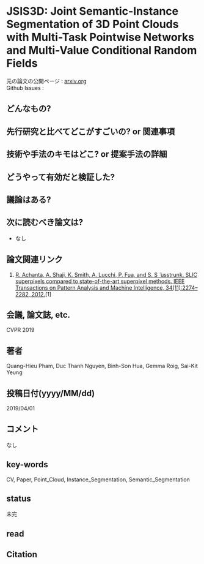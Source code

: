 # JSIS3D: Joint Semantic-Instance Segmentation of 3D Point Clouds with Multi-Task Pointwise Networks and Multi-Value Conditional Random Fields

元の論文の公開ページ : [arxiv.org](https://arxiv.org/pdf/1904.00699.pdf)  
Github Issues : []()  

## どんなもの?

## 先行研究と比べてどこがすごいの? or 関連事項

## 技術や手法のキモはどこ? or 提案手法の詳細

## どうやって有効だと検証した?

## 議論はある?

## 次に読むべき論文は?
- なし

## 論文関連リンク
1. [R. Achanta, A. Shaji, K. Smith, A. Lucchi, P. Fua, and S. S ̈ usstrunk. SLIC superpixels compared to state-of-the-art superpixel methods. IEEE Transactions on Pattern Analysis and Machine Intelligence, 34(11):2274–2282, 2012.](https://ieeexplore.ieee.org/document/6205760)[1]

## 会議, 論文誌, etc.
CVPR 2019

## 著者
Quang-Hieu Pham, Duc Thanh Nguyen, Binh-Son Hua, Gemma Roig, Sai-Kit Yeung

## 投稿日付(yyyy/MM/dd)
2019/04/01

## コメント
なし

## key-words
CV, Paper, Point_Cloud, Instance_Segmentation, Semantic_Segmentation

## status
未完

## read

## Citation
